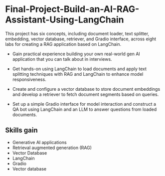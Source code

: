 # Final-Project-Build-an-AI-RAG-Assistant-Using-LangChain
This project has six concepts, including document loader, text splitter, embedding, vector database, retriever, and Gradio interface, across eight labs for creating a RAG application based on LangChain. 

- Gain practical experience building your own real-world gen AI application that you can talk about in interviews.

- Get hands-on using LangChain to load documents and apply text splitting techniques with RAG and LangChain to enhance model responsiveness.

- Create and configure a vector database to store document embeddings and develop a retriever to fetch document segments based on queries.

- Set up a simple Gradio interface for model interaction and construct a QA bot using LangChain and an LLM to answer questions from loaded documents.

## Skills gain
- Generative AI applications
- Retrieval augmented generation (RAG)
- Vector Database
- LangChain
- Gradio
- Vector database

